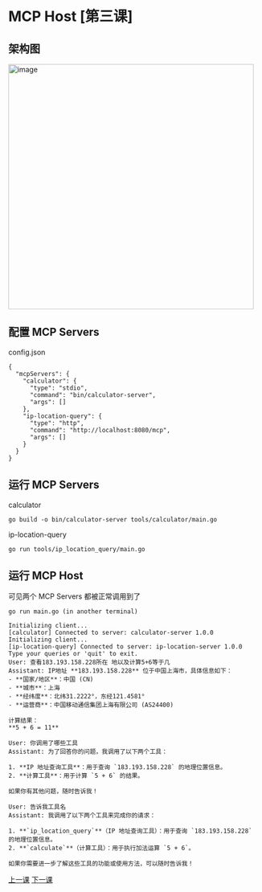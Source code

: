 # MCP Host [第三课]

## 架构图

<img width="488" alt="image" src="https://github.com/user-attachments/assets/aee62cee-adc1-47eb-a594-bd6b8bc812b4" />

## 配置 MCP Servers

config.json

```
{
  "mcpServers": {
    "calculator": {
      "type": "stdio",
      "command": "bin/calculator-server",
      "args": []
    },
    "ip-location-query": {
      "type": "http",
      "command": "http://localhost:8080/mcp",
      "args": []
    }
  }
}
```

## 运行 MCP Servers

calculator 

```
go build -o bin/calculator-server tools/calculator/main.go
```

ip-location-query

```
go run tools/ip_location_query/main.go
```

## 运行 MCP Host

可见两个 MCP Servers 都被正常调用到了

```
go run main.go (in another terminal)

Initializing client...
[calculator] Connected to server: calculator-server 1.0.0
Initializing client...
[ip-location-query] Connected to server: ip-location-server 1.0.0
Type your queries or 'quit' to exit.
User: 查看183.193.158.228所在 地以及计算5+6等于几
Assistant: IP地址 **183.193.158.228** 位于中国上海市，具体信息如下：  
- **国家/地区**：中国 (CN)  
- **城市**：上海  
- **经纬度**：北纬31.2222°，东经121.4581°  
- **运营商**：中国移动通信集团上海有限公司 (AS24400)  

计算结果：  
**5 + 6 = 11**

User: 你调用了哪些工具
Assistant: 为了回答你的问题，我调用了以下两个工具：  

1. **IP 地址查询工具**：用于查询 `183.193.158.228` 的地理位置信息。  
2. **计算工具**：用于计算 `5 + 6` 的结果。  

如果你有其他问题，随时告诉我！

User: 告诉我工具名
Assistant: 我调用了以下两个工具来完成你的请求：  

1. **`ip_location_query`**（IP 地址查询工具）：用于查询 `183.193.158.228` 的地理位置信息。  
2. **`calculate`**（计算工具）：用于执行加法运算 `5 + 6`。  

如果你需要进一步了解这些工具的功能或使用方法，可以随时告诉我！
```

[上一课](https://github.com/guobinqiu/mcp-demo-golang) [下一课](https://github.com/guobinqiu/mcp-host-web)
